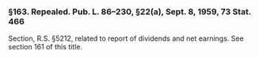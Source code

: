 ### §163. Repealed. Pub. L. 86–230, §22(a), Sept. 8, 1959, 73 Stat. 466 ###

Section, R.S. §5212, related to report of dividends and net earnings. See section 161 of this title.